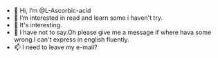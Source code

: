 - 👋 Hi, I’m @L-Ascorbic-acid
- 👀 I’m interested in read and learn some i haven't try.
- 🌱 It's interesting.
- 💞️ I have not to say.Oh please give me a message if where hava some wrong.I can't express in english fluently.
- 📫 I need to leave my e-mail?

<!---
L-Ascorbic-acid/L-Ascorbic-acid is a ✨ special ✨ repository because its `README.md` (this file) appears on your GitHub profile.
You can click the Preview link to take a look at your changes.
--->
